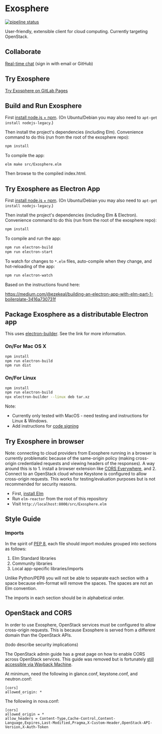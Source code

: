 # Exosphere

[![pipeline status](https://gitlab.com/exosphere/exosphere/badges/master/pipeline.svg)](https://gitlab.com/exosphere/exosphere/commits/master)

User-friendly, extensible client for cloud computing. Currently targeting OpenStack.

## Collaborate

[Real-time chat](https://c-mart.sandcats.io/shared/ak1ymBWynN1MZe0ot1yEBOh6RF6fZ9G2ZOo2xhnmVC5) (sign in with email or GitHub)

## Try Exosphere

[Try Exosphere on GitLab Pages](https://exosphere.gitlab.io/exosphere/index.html)

## Build and Run Exosphere

First [install node.js + npm](https://www.npmjs.com/get-npm). (On Ubuntu/Debian you may also need to `apt-get install nodejs-legacy`.)

Then install the project's dependencies (including Elm). Convenience command to do this (run from the root of the exosphere repo):

```bash
npm install
```

To compile the app:
```
elm make src/Exosphere.elm
```

Then browse to the compiled index.html.

## Try Exosphere as Electron App

First [install node.js + npm](https://www.npmjs.com/get-npm). (On Ubuntu/Debian you may also need to `apt-get install nodejs-legacy`.)

Then install the project's dependencies (including Elm & Electron). Convenience command to do this (run from the root of the exosphere repo):

```bash
npm install
```

To compile and run the app:

```bash
npm run electron-build
npm run electron-start
```

To watch for changes to `*.elm` files, auto-compile when they change, and hot-reloading of the app:

```bash
npm run electron-watch
```

Based on the instructions found here:

<https://medium.com/@ezekeal/building-an-electron-app-with-elm-part-1-boilerplate-3416a730731f>


## Package Exosphere as a distributable Electron app

This uses [electron-builder](https://www.electron.build/). See the link for more information.

### On/For Mac OS X

```bash
npm install
npm run electron-build
npm run dist
```

### On/For Linux

```bash
npm install
npm run electron-build
npx electron-builder --linux deb tar.xz
```

Note:

- Currently only tested with MacOS - need testing and instructions for Linux & Windows.
- Add instructions for [code signing](https://www.electron.build/code-signing)  


## Try Exosphere in browser

Note: connecting to cloud providers from Exosphere running in a browser is currently problematic because of the same-origin policy (making cross-origin credentialed requests and viewing headers of the responses). A way around this is to 1. install a browser extension like [CORS Everywhere](https://addons.mozilla.org/en-US/firefox/addon/cors-everywhere/), and 2. Connect to an OpenStack cloud whose Keystone is configured to allow cross-origin requests. This works for testing/evaluation purposes but is not recommended for security reasons.

- First, [install Elm](https://guide.elm-lang.org/install.html)
- Run `elm-reactor` from the root of this repository
- Visit `http://localhost:8000/src/Exosphere.elm`

## Style Guide

### Imports

In the spirit of [PEP 8](https://www.python.org/dev/peps/pep-0008/), each file should import modules grouped into sections as follows:

1. Elm Standard libraries
2. Community libraries
3. Local app-specific libraries/imports

Unlike Python/PEP8 you will not be able to separate each section with a space because elm-format will remove the spaces. The spaces are not an Elm convention.

The imports in each section should be in alphabetical order.

## OpenStack and CORS

In order to use Exosphere, OpenStack services must be configured to allow cross-origin requests. This is because Exosphere is served from a different domain than the OpenStack APIs.

(todo describe security implications)

The OpenStack admin guide has a great page on how to enable CORS across OpenStack services. This guide was removed but is fortunately [still accessible via Wayback Machine](https://web.archive.org/web/20160305193201/http://docs.openstack.org/admin-guide-cloud/cross_project_cors.html).

At minimum, need the following in glance.conf, keystone.conf, and neutron.conf:

```
[cors]
allowed_origin: *
```

The following in nova.conf:

```
[cors]
allowed_origin = *
allow_headers = Content-Type,Cache-Control,Content-Language,Expires,Last-Modified,Pragma,X-Custom-Header,OpenStack-API-Version,X-Auth-Token
```
